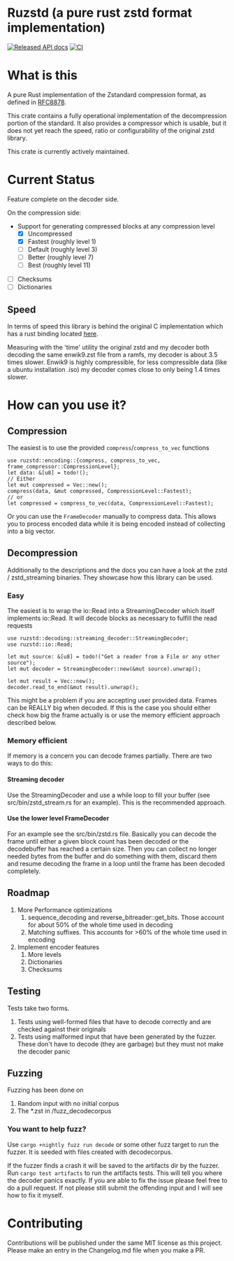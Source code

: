 # Ruzstd (a pure rust zstd format implementation)

[![Released API docs](https://docs.rs/ruzstd/badge.svg)](https://docs.rs/ruzstd)
[![CI](https://github.com/killingspark/zstd-rs/workflows/CI/badge.svg)](https://github.com/killingspark/zstd-rs/actions?query=workflow%3ACI)


# What is this

A pure Rust implementation of the Zstandard compression format, as defined in [RFC8878](https://www.rfc-editor.org/rfc/rfc8878.pdf).

This crate contains a fully operational implementation of the decompression portion of the standard.
It also provides a compressor which is usable, but it does not yet reach the speed, ratio or configurability of the original zstd library.

This crate is currently actively maintained.

# Current Status

Feature complete on the decoder side.

On the compression side:
- Support for generating compressed blocks at any compression level
  - [x] Uncompressed
  - [x] Fastest (roughly level 1)
  - [ ] Default (roughly level 3)
  - [ ] Better (roughly level 7)
  - [ ] Best (roughly level 11)
- [ ] Checksums
- [ ] Dictionaries

## Speed
In terms of speed this library is behind the original C implementation which has a rust binding located [here](https://github.com/gyscos/zstd-rs).

Measuring with the 'time' utility the original zstd and my decoder both decoding the same enwik9.zst file from a ramfs, my decoder is about 3.5 times slower. Enwik9 is highly compressible, for less compressible data (like a ubuntu installation .iso) my decoder comes close to only being 1.4 times slower.


# How can you use it?

## Compression

The easiest is to use the provided `compress`/`compress_to_vec` functions

```rust, no_run
use ruzstd::encoding::{compress, compress_to_vec, frame_compressor::CompressionLevel};
let data: &[u8] = todo!();
// Either
let mut compressed = Vec::new();
compress(data, &mut compressed, CompressionLevel::Fastest);
// or
let compressed = compress_to_vec(data, CompressionLevel::Fastest);
 ```

 Or you can use the `FrameDecoder` manually to compress data. This allows you to process encoded data while it is being encoded instead of collecting into a big vector.

## Decompression

Additionally to the descriptions and the docs you can have a look at the zstd / zstd_streaming binaries. They showcase how this library can be used.

### Easy

The easiest is to wrap the io::Read into a StreamingDecoder which itself implements io::Read. It will decode blocks as necessary to fulfill the read requests

```rust, no_run
use ruzstd::decoding::streaming_decoder::StreamingDecoder;
use ruzstd::io::Read;

let mut source: &[u8] = todo!("Get a reader from a File or any other source");
let mut decoder = StreamingDecoder::new(&mut source).unwrap();

let mut result = Vec::new();
decoder.read_to_end(&mut result).unwrap();
```

This might be a problem if you are accepting user provided data. Frames can be REALLY big when decoded. If this is the case you should either check how big the frame
actually is or use the memory efficient approach described below.

### Memory efficient

If memory is a concern you can decode frames partially. There are two ways to do this:

#### Streaming decoder

Use the StreamingDecoder and use a while loop to fill your buffer (see src/bin/zstd_stream.rs for an example). This is the
recommended approach.

#### Use the lower level FrameDecoder

For an example see the src/bin/zstd.rs file. Basically you can decode the frame until either a
given block count has been decoded or the decodebuffer has reached a certain size. Then you can collect no longer needed bytes from the buffer and do something with them, discard them and resume decoding the frame in a loop until the frame has been decoded completely.

## Roadmap

1. More Performance optimizations
    1. sequence_decoding and reverse_bitreader::get_bits. Those account for about 50% of the whole time used in decoding
    2. Matching suffixes. This accounts for >60% of the whole time used in encoding
2. Implement encoder features
    1. More levels
    2. Dictionaries
    3. Checksums

## Testing

Tests take two forms.

1. Tests using well-formed files that have to decode correctly and are checked against their originals
1. Tests using malformed input that have been generated by the fuzzer. These don't have to decode (they are garbage) but they must not make the decoder panic

## Fuzzing

Fuzzing has been done on

1. Random input with no initial corpus
2. The \*.zst in /fuzz_decodecorpus


### You want to help fuzz?

Use `cargo +nightly fuzz run decode` or some other fuzz target to run the fuzzer. It is seeded with files created with decodecorpus.

If the fuzzer finds a crash it will be saved to the artifacts dir by the fuzzer. Run `cargo test artifacts` to run the artifacts tests.
This will tell you where the decoder panics exactly. If you are able to fix the issue please feel free to do a pull request. If not please still submit the offending input and I will see how to fix it myself.

# Contributing

Contributions will be published under the same MIT license as this project. Please make an entry in the Changelog.md file when you make a PR.
